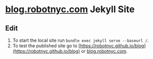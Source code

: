 # [blog.robotnyc.com](https://blog.robotnyc.com/) Jekyll Site

## Edit

1. To start the local site run `bundle exec jekyll serve --baseurl /`.
1. To test the published site go to [https://robotnyc.github.io/blog](https://robotnyc.github.io/blog) or [blog.robotnyc.com](https://blog.robotnyc.com/).
